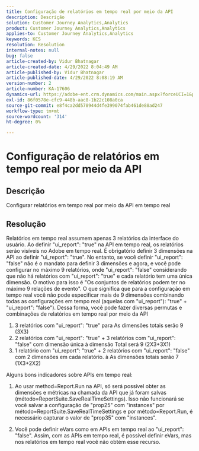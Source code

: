 ```yaml
---
title: Configuração de relatórios em tempo real por meio da API
description: Descrição
solution: Customer Journey Analytics,Analytics
product: Customer Journey Analytics,Analytics
applies-to: Customer Journey Analytics,Analytics
keywords: KCS
resolution: Resolution
internal-notes: null
bug: false
article-created-by: Vidur Bhatnagar
article-created-date: 4/29/2022 8:04:49 AM
article-published-by: Vidur Bhatnagar
article-published-date: 4/29/2022 8:08:19 AM
version-number: 2
article-number: KA-17606
dynamics-url: https://adobe-ent.crm.dynamics.com/main.aspx?forceUCI=1&pagetype=entityrecord&etn=knowledgearticle&id=98a76807-93c7-ec11-a7b6-0022480a1de4
exl-id: 86f0578e-cfc9-448b-aac8-1b22c108a0ca
source-git-commit: e8f4ca2dd578944d4fe399074fab461de88ad247
workflow-type: tm+mt
source-wordcount: '314'
ht-degree: 0%

---
```


# Configuração de relatórios em tempo real por meio da API

## Descrição


Configurar relatórios em tempo real por meio da API em tempo real


## Resolução


Relatórios em tempo real assumem apenas 3 relatórios da interface do usuário.
Ao definir &quot;ui_report&quot;: &quot;true&quot; na API em tempo real, os relatórios serão visíveis no Adobe em tempo real. É obrigatório definir 3 dimensões na API ao definir &quot;ui_report&quot;: &quot;true&quot;.
No entanto, se você definir &quot;ui_report&quot;: &quot;false&quot; não é o mandato para definir 3 dimensões e agora, e você pode configurar no máximo 9 relatórios, onde &quot;ui_report&quot;: &quot;false&quot; considerando que não há relatórios com &quot;ui_report&quot;: &quot;true&quot; e cada relatório tem uma única dimensão.
O motivo para isso é &quot;Os conjuntos de relatórios podem ter no máximo 9 relações de evento&quot;. O que significa que para a configuração em tempo real você não pode especificar mais de 9 dimensões combinando todas as configurações em tempo real (aquelas com &quot;ui_report&quot;): &quot;true&quot; + &quot;ui_report&quot;: &quot;false&quot;).
Dessa forma, você pode fazer diversas permutas e combinações de relatórios em tempo real por meio da API

1. 3 relatórios com &quot;ui_report&quot;: &quot;true&quot; para As dimensões totais serão 9 (3X3)
2. 2 relatórios com &quot;ui_report&quot;: &quot;true&quot; + 3 relatórios com &quot;ui_report&quot;: &quot;false&quot; com dimensão única à dimensão Total será 9 (2X3+3X1)
3. 1 relatório com &quot;ui_report&quot;: &quot;true&quot; + 2 relatórios com &quot;ui_report&quot;: &quot;false&quot; com 2 dimensões em cada relatório. à As dimensões totais serão 7 (1X3+2X2)


Alguns bons indicadores sobre APIs em tempo real:

1. Ao usar method=Report.Run na API, só será possível obter as dimensões e métricas na chamada da API que já foram salvas (método=ReportSuite.SaveRealTimeSettings). Isso não funcionará se você salvar a configuração de &quot;prop25&quot; com &quot;instances&quot; por método=ReportSuite.SaveRealTimeSettings e por método=Report.Run, é necessário capturar o valor de &quot;prop35&quot; com &quot;instances&quot;.


2. Você pode definir eVars como em APIs em tempo real ao &quot;ui_report&quot;: &quot;false&quot;. Assim, com as APIs em tempo real, é possível definir eVars, mas nos relatórios em tempo real você não obtém esse recurso.
